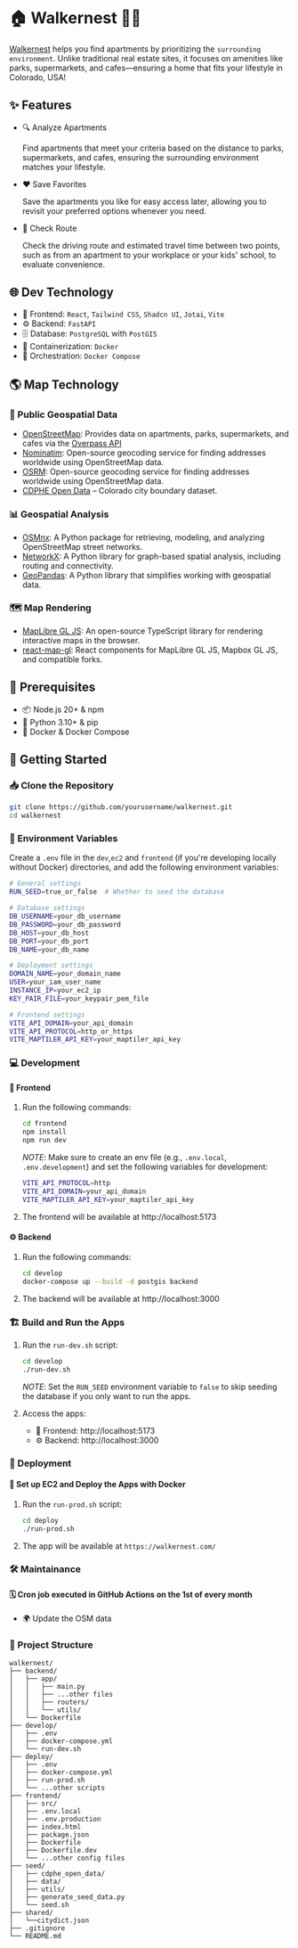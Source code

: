 # 🏠 Walkernest 🚶‍♀️

[Walkernest](https://walkernest.com/) helps you find apartments by prioritizing the `surrounding environment`. Unlike traditional real estate sites, it focuses on amenities like parks, supermarkets, and cafes—ensuring a home that fits your lifestyle in Colorado, USA!

## ✨ Features

- 🔍 Analyze Apartments

  Find apartments that meet your criteria based on the distance to parks, supermarkets, and cafes, ensuring the surrounding environment matches your lifestyle.

- ❤️ Save Favorites

  Save the apartments you like for easy access later, allowing you to revisit your preferred options whenever you need.

- 🚗 Check Route

  Check the driving route and estimated travel time between two points, such as from an apartment to your workplace or your kids' school, to evaluate convenience.

## 🌐 Dev Technology

- 🎨 Frontend: `React`, `Tailwind CSS`, `Shadcn UI`, `Jotai`, `Vite`
- ⚙️ Backend: `FastAPI`
- 🗄️ Database: `PostgreSQL` with `PostGIS`
- 🐳 Containerization: `Docker`
- 🔧 Orchestration: `Docker Compose`

## 🌎 Map Technology

### 📍 Public Geospatial Data

- [OpenStreetMap](https://osm-queries.ldodds.com/): Provides data on apartments, parks, supermarkets, and cafes via the [Overpass API](https://osm-queries.ldodds.com/)
- [Nominatim](https://nominatim.org/): Open-source geocoding service for finding addresses worldwide using OpenStreetMap data.
- [OSRM](https://project-osrm.org/): Open-source geocoding service for finding addresses worldwide using OpenStreetMap data.
- [CDPHE Open Data](https://data-cdphe.opendata.arcgis.com/datasets/d618cdac50ac4ed7882db562c9b0ccfa_4/explore) – Colorado city boundary dataset.

### 📊 Geospatial Analysis

- [OSMnx](https://osmnx.readthedocs.io/en/stable/index.html): A Python package for retrieving, modeling, and analyzing OpenStreetMap street networks.
- [NetworkX](https://networkx.org/): A Python library for graph-based spatial analysis, including routing and connectivity.
- [GeoPandas](https://geopandas.org/en/stable/): A Python library that simplifies working with geospatial data.

### 🗺️ Map Rendering

- [MapLibre GL JS](https://maplibre.org/maplibre-gl-js/docs/): An open-source TypeScript library for rendering interactive maps in the browser.
- [react-map-gl](https://visgl.github.io/react-map-gl/): React components for MapLibre GL JS, Mapbox GL JS, and compatible forks.

## 📌 Prerequisites

- 📦 Node.js 20+ & npm
- 🐍 Python 3.10+ & pip
- 🐳 Docker & Docker Compose

## 🚀 Getting Started

### 📥 Clone the Repository

```sh
git clone https://github.com/yourusername/walkernest.git
cd walkernest
```

### 🔧 Environment Variables

Create a `.env` file in the `dev`,`ec2` and `frontend` (if you're developing locally without Docker) directories, and add the following environment variables:

```sh
# General settings
RUN_SEED=true_or_false  # Whether to seed the database

# Database settings
DB_USERNAME=your_db_username
DB_PASSWORD=your_db_password
DB_HOST=your_db_host
DB_PORT=your_db_port
DB_NAME=your_db_name

# Deployment settings
DOMAIN_NAME=your_domain_name
USER=your_iam_user_name
INSTANCE_IP=your_ec2_ip
KEY_PAIR_FILE=your_keypair_pem_file

# Frontend settings
VITE_API_DOMAIN=your_api_domain
VITE_API_PROTOCOL=http_or_https
VITE_MAPTILER_API_KEY=your_maptiler_api_key
```

### 💻 Development

#### 🎨 Frontend

1. Run the following commands:

   ```sh
   cd frontend
   npm install
   npm run dev
   ```

   _NOTE_: Make sure to create an env file (e.g., `.env.local`, `.env.development`) and set the following variables for development:

   ```sh
   VITE_API_PROTOCOL=http
   VITE_API_DOMAIN=your_api_domain
   VITE_MAPTILER_API_KEY=your_maptiler_api_key
   ```

2. The frontend will be available at http://localhost:5173

#### ⚙️ Backend

1. Run the following commands:

   ```sh
   cd develop
   docker-compose up --build -d postgis backend
   ```

2. The backend will be available at http://localhost:3000

### 🏗 Build and Run the Apps

1. Run the `run-dev.sh` script:

   ```sh
   cd develop
   ./run-dev.sh
   ```

   _NOTE_: Set the `RUN_SEED` environment variable to `false` to skip seeding the database if you only want to run the apps.

2. Access the apps:
   - 🎨 Frontend: http://localhost:5173
   - ⚙️ Backend: http://localhost:3000

### 🚢 Deployment

#### 🏢 Set up EC2 and Deploy the Apps with Docker

1. Run the `run-prod.sh` script:

   ```sh
   cd deploy
   ./run-prod.sh
   ```

2. The app will be available at `https://walkernest.com/`

### 🛠 Maintainance

#### 🗓️ Cron job executed in GitHub Actions on the 1st of every month

- 🌍 Update the OSM data

### 📂 Project Structure

```
walkernest/
├── backend/
│   ├── app/
│   │   ├── main.py
│   │   ├── ...other files
│   │   ├── routers/
│   │   └── utils/
│   └── Dockerfile
├── develop/
│   ├── .env
│   ├── docker-compose.yml
│   └── run-dev.sh
├── deploy/
│   ├── .env
│   ├── docker-compose.yml
│   ├── run-prod.sh
│   └── ...other scripts
├── frontend/
│   ├── src/
│   ├── .env.local
│   ├── .env.production
│   ├── index.html
│   ├── package.json
│   ├── Dockerfile
│   ├── Dockerfile.dev
│   └── ...other config files
├── seed/
│   ├── cdphe_open_data/
│   ├── data/
│   ├── utils/
│   ├── generate_seed_data.py
│   └── seed.sh
├── shared/
│   └──citydict.json
├── .gitignore
└── README.md
```
